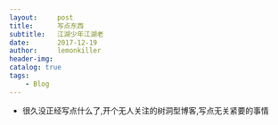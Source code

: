```yaml
---
layout:     post
title:      写点东西
subtitle:   江湖少年江湖老
date:       2017-12-19
author:     lemonkiller
header-img: 
catalog: true
tags:
    - Blog
---
```


 - 很久没正经写点什么了,开个无人关注的树洞型博客,写点无关紧要的事情